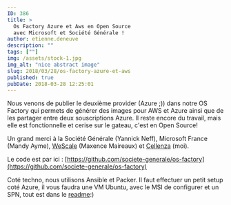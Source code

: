 ```yaml
---
ID: 386
title: >
  Os Factory Azure et Aws en Open Source
  avec Microsoft et Société Générale !
author: etienne.deneuve
description: ""
tags: [""]
img: /assets/stock-1.jpg
img_alt: "nice abstract image"
slug: 2018/03/28/os-factory-azure-et-aws
published: true
pubDate: 2018-03-28 12:25:01
---
```


Nous venons de publier le deuxième provider (Azure ;)) dans notre OS Factory qui permets de générer des images pour AWS et Azure ainsi que de les partager entre deux souscriptions Azure. Il reste encore du travail, mais elle est fonctionnelle et cerise sur le gateau, c'est en Open Source!

Un grand merci à la Société Générale (Yannick Neff), Microsoft France (Mandy Ayme),</span> [WeScale](https://www.wescale.fr/) (Maxence Maireaux) et [Cellenza](https://www.cellenza.com/fr/) (moi).

Le code est par ici :
[https://github.com/societe-generale/os-factory](https://github.com/societe-generale/os-factory)

Coté techno, nous utilisons Ansible et Packer. Il faut effectuer un petit setup coté Azure, il vous faudra une VM Ubuntu, avec le MSI de configurer et un SPN, tout est dans le [readme](https://github.com/societe-generale/os-factory#infrastructure-for-azure):)
